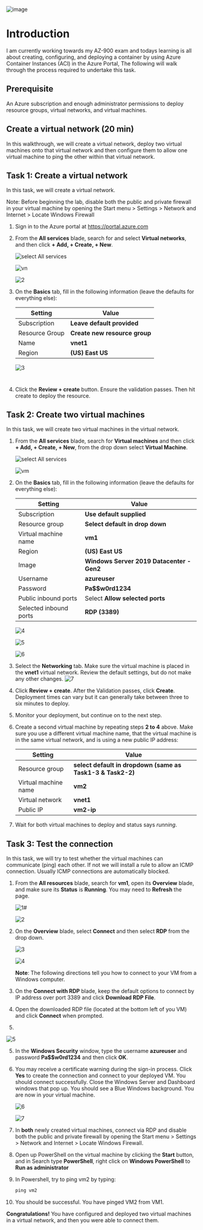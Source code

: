 ![image](https://user-images.githubusercontent.com/97246467/163352852-a74ad9d1-f61f-482d-bc0c-a19291e9880e.png)

# Introduction
I am currently working towards my AZ-900 exam and todays learning is all about creating, configuring, and deploying a container by using Azure Container Instances (ACI) in the Azure Portal, The following will walk through the process required to undertake this task.

## Prerequisite

An Azure subscription and enough administrator permissions to deploy resource groups, virtual networks, and virtual machines.

## Create a virtual network (20 min)

In this walkthrough, we will create a virtual network, deploy two virtual machines onto that virtual network and then configure them to allow one virtual machine to ping the other within that virtual network.

## Task 1: Create a virtual network 

In this task, we will create a virtual network. 

Note: Before beginning the lab, disable both the public and private firewall in your virtual machine by opening the Start menu > Settings > Network and Internet > Locate Windows Firewall

1. Sign in to the Azure portal at <a href="https://portal.azure.com" target="_blank"><span style="color: #0066cc;" color="#0066cc">https://portal.azure.com</span></a>

2. From the **All services** blade, search for and select **Virtual networks**, and then click **+ Add, + Create, + New**. 

    ![select All services](https://user-images.githubusercontent.com/97246467/163356984-aafd6099-06bc-4e04-98f8-0e36c3029216.PNG)
    
    ![vn](https://user-images.githubusercontent.com/97246467/163358781-36066889-bc78-4230-aac9-0a4b4d61f916.png)
    
    ![2](https://user-images.githubusercontent.com/97246467/163358909-fa0e82cf-4214-4946-9c42-e2f49ab448de.PNG)

3. On the **Basics** tab, fill in the following information (leave the defaults for everything else):

    | Setting | Value | 
    | --- | --- |
    | Subscription | **Leave default provided** |
    | Resource Group | **Create new resource group** |
    | Name | **vnet1** |
    | Region | **(US) East US** |
    
    ![3](https://user-images.githubusercontent.com/97246467/163359215-1bcc2d72-e197-4d0d-9e6d-1cee202539ab.PNG)

#

4. Click the **Review + create** button. Ensure the validation passes. Then hit create to deploy the resource.


## Task 2: Create two virtual machines

In this task, we will create two virtual machines in the virtual network. 

1. From the **All services** blade, search for **Virtual machines** and then click **+ Add, + Create, + New**, from the drop down select **Virtual Machine**. 

    ![select All services](https://user-images.githubusercontent.com/97246467/163356984-aafd6099-06bc-4e04-98f8-0e36c3029216.PNG)
    
    ![vm](https://user-images.githubusercontent.com/97246467/163360304-51939186-fa4f-4645-afb2-da0196744480.png)

2. On the **Basics** tab, fill in the following information (leave the defaults for everything else):

   | Setting | Value | 
   | --- | --- |
   | Subscription | **Use default supplied** |
   | Resource group |  **Select default in drop down** |
   | Virtual machine name | **vm1**|
   | Region | **(US) East US** |
   | Image | **Windows Server 2019 Datacenter - Gen2** |
   | Username| **azureuser** |
   | Password| **Pa$$w0rd1234** |
   | Public inbound ports| Select **Allow selected ports**  |
   | Selected inbound ports| **RDP (3389)** |
   
    ![4](https://user-images.githubusercontent.com/97246467/163359720-4e6d6b39-1149-4a33-af01-55d0abac95e3.PNG)
    
    ![5](https://user-images.githubusercontent.com/97246467/163359767-8e17572e-e7d7-466f-9295-5c68f042d708.PNG)
    
    ![6](https://user-images.githubusercontent.com/97246467/163360180-f24dd7ba-c9e1-45db-aca4-719addaa31d0.PNG)

3. Select the **Networking** tab. Make sure the virtual machine is placed in the **vnet1** virtual network. Review the default settings, but do not make any other changes. 
    ![7](https://user-images.githubusercontent.com/97246467/163360482-80155723-474f-478e-8ca3-dd28d118b461.PNG)

4. Click **Review + create**. After the Validation passes, click **Create**. Deployment times can vary but it can generally take between three to six minutes to deploy.

5. Monitor your deployment, but continue on to the next step. 

6. Create a second virtual machine by repeating steps **2 to 4** above. Make sure you use a different virtual machine name, that the virtual machine is in the same virtual network, and is using a new public IP address:

    | Setting | Value |
    | --- | --- |
    | Resource group | **select default in dropdown (same as Task1-3 & Task2-2)** |
    | Virtual machine name |  **vm2** |
    | Virtual network | **vnet1** |
    | Public IP | **vm2-ip** |

7. Wait for both virtual machines to deploy and status says *running*.

## Task 3: Test the connection 

In this task, we will try to test whether the virtual machines can communicate (ping) each other. If not we will install a rule to allow an ICMP connection. Usually ICMP connections are automatically blocked.

1. From the **All resources** blade, search for **vm1**, open its **Overview** blade, and make sure its **Status** is **Running**. You may need to **Refresh** the page.

    ![1](https://user-images.githubusercontent.com/97246467/163362357-e40af252-13e6-477f-876f-297891d099bb.PNG)#
    
    ![2](https://user-images.githubusercontent.com/97246467/163362417-b5d2d1b9-ccd7-40b4-bbb6-3389550c401b.PNG)

2. On the **Overview** blade, select **Connect** and then select **RDP** from the drop down.

     ![3](https://user-images.githubusercontent.com/97246467/163362536-37e4bbdf-727c-4bb9-ada9-bc25e23e8118.PNG)
     
     
    ![4](https://user-images.githubusercontent.com/97246467/163362689-43e88f2b-838d-4276-a6a5-05bedee20685.PNG)

    **Note**: The following directions tell you how to connect to your VM from a Windows computer. 

3. On the **Connect with RDP** blade, keep the default options to connect by IP address over port 3389 and click **Download RDP File**.

4. Open the downloaded RDP file (located at the bottom left of you VM) and click **Connect** when prompted. 
5. 
![5](https://user-images.githubusercontent.com/97246467/163363673-ec5195e2-6a56-4bf7-beca-99a6db1cf4e7.PNG)

5. In the **Windows Security** window, type the username **azureuser** and password **Pa$$w0rd1234** and then click **OK**.

6. You may receive a certificate warning during the sign-in process. Click **Yes** to create the connection and connect to your deployed VM. You should connect successfully. Close the Windows Server and Dashboard windows that pop up. You should see a Blue Windows background. You are now in your virtual machine.


    ![6](https://user-images.githubusercontent.com/97246467/163363794-5b008dd3-af48-46a8-9212-10e0808b3426.PNG)

    ![7](https://user-images.githubusercontent.com/97246467/163363804-c4b50e96-ed36-4df3-bbfb-e3b0a4d127b9.PNG)

7. In **both** newly created virtual machines, connect via RDP and disable both the public and private firewall by opening the Start menu > Settings > Network and Internet > Locate Windows Firewall.

8. Open up PowerShell on the virtual machine by clicking the **Start** button, and in Search type **PowerShell**, right click on **Windows PowerShell** to **Run as administrator**

9. In Powershell, try to ping vm2 by typing:

   ```PowerShell
   ping vm2
   ```

 10. You should be successful. You have pinged VM2 from VM1.


**Congratulations!** You have configured and deployed two virtual machines in a virtual network, and then you were able to connect them.
